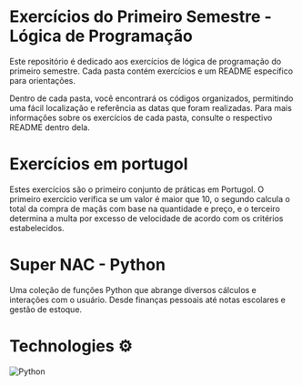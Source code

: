 # Exercícios do Primeiro Semestre - Lógica de Programação
Este repositório é dedicado aos exercícios de lógica de programação do primeiro semestre. Cada pasta contém exercícios e um README específico para orientações.

Dentro de cada pasta, você encontrará os códigos organizados, permitindo uma fácil localização e referência as datas que foram realizadas. Para mais informações sobre os exercícios de cada pasta, consulte o respectivo README dentro dela.

# Exercícios em portugol
Estes exercícios são o primeiro conjunto de práticas em Portugol. O primeiro exercício verifica se um valor é maior que 10, o segundo calcula o total da compra de maçãs com base na quantidade e preço, e o terceiro determina a multa por excesso de velocidade de acordo com os critérios estabelecidos.

# Super NAC - Python
Uma coleção de funções Python que abrange diversos cálculos e interações com o usuário. Desde finanças pessoais até notas escolares e gestão de estoque.

# Technologies ⚙️
![Python](https://img.shields.io/badge/python-3670A0?style=for-the-badge&logo=python&logoColor=ffdd54)
